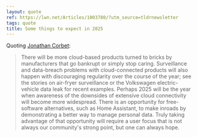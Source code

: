 ```yaml
---
layout: quote
ref: https://lwn.net/Articles/1003780/?utm_source=tldrnewsletter
tags: quote
title: Some things to expect in 2025
---
```


Quoting [Jonathan Corbet](https://lwn.net/Articles/1003780/?utm_source=tldrnewsletter):

> There will be more cloud-based products turned to bricks by manufacturers that go bankrupt or simply stop caring. Surveillance and data-breach problems with cloud-connected products will also happen with discouraging regularity over the course of the year; see the stories on air-fryer surveillance or the Volkswagen electric-vehicle data leak for recent examples. Perhaps 2025 will be the year when awareness of the downsides of extensive cloud connectivity will become more widespread. There is an opportunity for free-software alternatives, such as Home Assistant, to make inroads by demonstrating a better way to manage personal data. Truly taking advantage of that opportunity will require a user focus that is not always our community's strong point, but one can always hope.